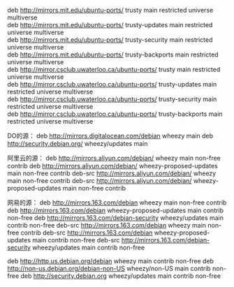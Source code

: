 deb http://mirrors.mit.edu/ubuntu-ports/ trusty main restricted universe multiverse  
deb http://mirrors.mit.edu/ubuntu-ports/ trusty-updates main restricted universe multiverse  
deb http://mirrors.mit.edu/ubuntu-ports/ trusty-security main restricted universe multiverse  
deb http://mirrors.mit.edu/ubuntu-ports/ trusty-backports main restricted universe multiverse  
deb http://mirror.csclub.uwaterloo.ca/ubuntu-ports/ trusty main restricted universe multiverse  
deb http://mirror.csclub.uwaterloo.ca/ubuntu-ports/ trusty-updates main restricted universe multiverse  
deb http://mirror.csclub.uwaterloo.ca/ubuntu-ports/ trusty-security main restricted universe multiverse  
deb http://mirror.csclub.uwaterloo.ca/ubuntu-ports/ trusty-backports main restricted universe multiverse  




DO的源：
deb http://mirrors.digitalocean.com/debian wheezy main
deb http://security.debian.org/ wheezy/updates main


阿里云的源：
deb http://mirrors.aliyun.com/debian/ wheezy main non-free contrib
deb http://mirrors.aliyun.com/debian/ wheezy-proposed-updates main non-free contrib
deb-src http://mirrors.aliyun.com/debian/ wheezy main non-free contrib
deb-src http://mirrors.aliyun.com/debian/ wheezy-proposed-updates main non-free contrib

网易的源：
deb http://mirrors.163.com/debian wheezy main non-free contrib
deb http://mirrors.163.com/debian wheezy-proposed-updates main contrib non-free
deb http://mirrors.163.com/debian-security wheezy/updates main contrib non-free 
deb-src http://mirrors.163.com/debian wheezy main non-free contrib
deb-src http://mirrors.163.com/debian wheezy-proposed-updates main contrib non-free
deb-src http://mirrors.163.com/debian-security wheezy/updates main contrib non-free 

deb http://http.us.debian.org/debian wheezy main contrib non-free
deb http://non-us.debian.org/debian-non-US wheezy/non-US main contrib non-free
deb http://security.debian.org wheezy/updates main contrib non-free
